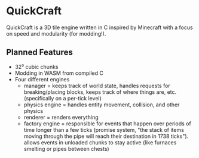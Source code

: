 # QuickCraft
QuickCraft is a 3D tile engine written in C inspired by Minecraft with a focus on speed and modularity (for modding!).

## Planned Features
- 32³ cubic chunks
- Modding in WASM from compiled C
- Four different engines
  - manager = keeps track of world state, handles requests for breaking/placing blocks, keeps track of where things are, etc. (specifically on a per-tick level)
  - physics engine = handles entity movement, collision, and other physics
  - renderer = renders everything
  - factory engine = responsible for events that happen over periods of time longer than a few ticks (promise system, "the stack of items moving through the pipe will reach their destination in 1738 ticks"). allows events in unloaded chunks to stay active (like furnaces smelting or pipes between chests)

